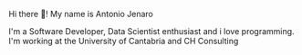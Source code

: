 Hi there 👋! My name is Antonio Jenaro

I'm a Software Developer, Data Scientist enthusiast and i love programming. 
I'm working at the University of Cantabria and CH Consulting

<!--
Here are some ideas to get you started:

- 🔭 I’m currently working on ...
- 🌱 I’m currently learning ...
- 👯 I’m looking to collaborate on ...
- 🤔 I’m looking for help with ...
- 💬 Ask me about ...
📫 Email: antonio.jenaro@gmail.com 
- 😄 Pronouns: ...
- ⚡ Fun fact: ...
-->
